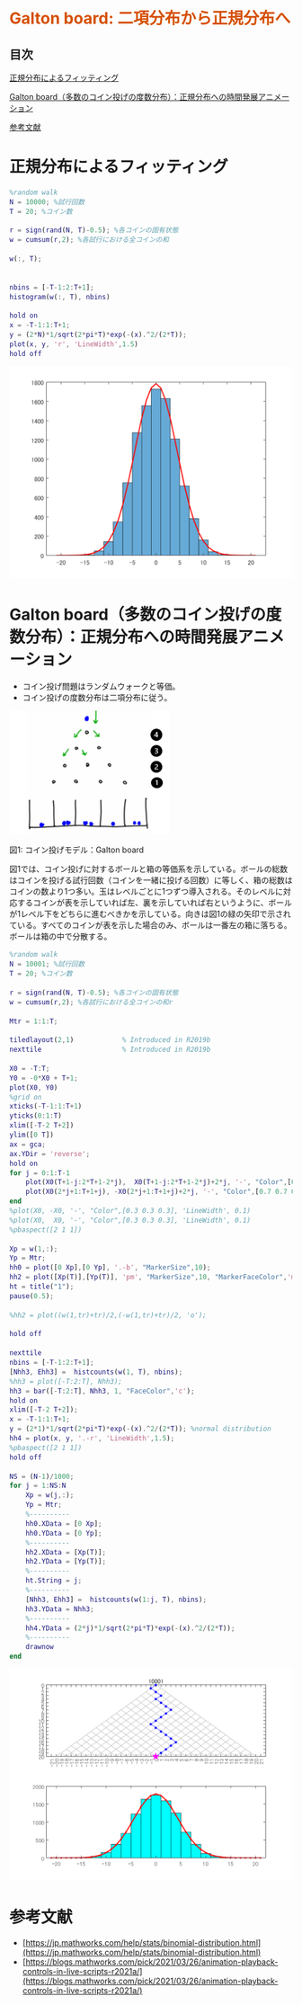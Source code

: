 
<a name="T_4433F24F"></a>
# <span style="color:rgb(213,80,0)">Galton board: 二項分布から正規分布へ</span>
<a name="beginToc"></a>
## 目次
[正規分布によるフィッティング](#H_315DFD8F)
 
[Galton board（多数のコイン投げの度数分布）：正規分布への時間発展アニメーション ](#H_2C8852C2)
 
[参考文献](#H_97B4A72C)
 
<a name="endToc"></a>
<a name="H_315DFD8F"></a>
# 正規分布によるフィッティング
```matlab
%random walk 
N = 10000; %試行回数
T = 20; %コイン数

r = sign(rand(N, T)-0.5); %各コインの固有状態
w = cumsum(r,2); %各試行における全コインの和

w(:, T);
 

nbins = [-T-1:2:T+1];
histogram(w(:, T), nbins)

hold on
x = -T-1:1:T+1;
y = (2*N)*1/sqrt(2*pi*T)*exp(-(x).^2/(2*T));
plot(x, y, 'r', 'LineWidth',1.5)
hold off
```

<center><img src="galton_board_statA_240304_media/figure_0.png" width="543" alt="figure_0.png"></center>



<a name="H_2C8852C2"></a>
# Galton board（多数のコイン投げの度数分布）：正規分布への時間発展アニメーション 
-  コイン投げ問題はランダムウォークと等価。 
-  コイン投げの度数分布は二項分布に従う。 

<img src="galton_board_statA_240304_media/image_0.png" width="284" alt="image_0.png">


図1: コイン投げモデル：Galton board


図1では、コイン投げに対するボールと箱の等価系を示している。ボールの総数はコインを投げる試行回数（コインを一緒に投げる回数）に等しく、箱の総数はコインの数より1つ多い。玉はレベルごとに1つずつ導入される。そのレベルに対応するコインが表を示していれば左、裏を示していれば右というように、ボールが1レベル下をどちらに進むべきかを示している。向きは図1の緑の矢印で示されている。すべてのコインが表を示した場合のみ、ボールは一番左の箱に落ちる。ボールは箱の中で分散する。

<a name="H_A3858203"></a>
```matlab
%random walk 
N = 10001; %試行回数
T = 20; %コイン数

r = sign(rand(N, T)-0.5); %各コインの固有状態
w = cumsum(r,2); %各試行における全コインの和r

Mtr = 1:1:T;

tiledlayout(2,1)            % Introduced in R2019b
nexttile                    % Introduced in R2019b

X0 = -T:T;
Y0 = -0*X0 + T+1;
plot(X0, Y0)
%grid on
xticks(-T-1:1:T+1)
yticks(0:1:T)
xlim([-T-2 T+2])
ylim([0 T])
ax = gca;
ax.YDir = 'reverse';
hold on
for j = 0:1:T-1
    plot(X0(T+1-j:2*T+1-2*j),  X0(T+1-j:2*T+1-2*j)+2*j, '-', "Color",[0.7 0.7 0.7], 'LineWidth', 0.1)
    plot(X0(2*j+1:T+1+j), -X0(2*j+1:T+1+j)+2*j, '-', "Color",[0.7 0.7 0.7], 'LineWidth', 0.1)
end
%plot(X0, -X0, '-', "Color",[0.3 0.3 0.3], 'LineWidth', 0.1)
%plot(X0,  X0, '-', "Color",[0.3 0.3 0.3], 'LineWidth', 0.1)
%pbaspect([2 1 1])

Xp = w(1,:);
Yp = Mtr;
hh0 = plot([0 Xp],[0 Yp], '.-b', "MarkerSize",10);
hh2 = plot([Xp(T)],[Yp(T)], 'pm', "MarkerSize",10, "MarkerFaceColor",'m');
ht = title("1");
pause(0.5);

%hh2 = plot((w(1,tr)+tr)/2,(-w(1,tr)+tr)/2, 'o');

hold off

nexttile
nbins = [-T-1:2:T+1];
[Nhh3, Ehh3] =  histcounts(w(1, T), nbins);
%hh3 = plot([-T:2:T], Nhh3);
hh3 = bar([-T:2:T], Nhh3, 1, "FaceColor",'c');
hold on
xlim([-T-2 T+2]);
x = -T-1:1:T+1;
y = (2*1)*1/sqrt(2*pi*T)*exp(-(x).^2/(2*T)); %normal distribution
hh4 = plot(x, y, '.-r', 'LineWidth',1.5);
%pbaspect([2 1 1])
hold off

NS = (N-1)/1000;
for j = 1:NS:N
    Xp = w(j,:);
    Yp = Mtr;
    %----------
    hh0.XData = [0 Xp];
    hh0.YData = [0 Yp];
    %----------
    hh2.XData = [Xp(T)];
    hh2.YData = [Yp(T)];
    %----------
    ht.String = j;
    %----------
    [Nhh3, Ehh3] =  histcounts(w(1:j, T), nbins);
    hh3.YData = Nhh3;
    %----------
    hh4.YData = (2*j)*1/sqrt(2*pi*T)*exp(-(x).^2/(2*T));
    %----------
    drawnow
end
```

<center><img src="galton_board_statA_240304_media/figure_1.png" width="543" alt="figure_1.png"></center>



<a name="H_97B4A72C"></a>
# 参考文献
-  [https://jp.mathworks.com/help/stats/binomial-distribution.html](https://jp.mathworks.com/help/stats/binomial-distribution.html) 
-  [https://blogs.mathworks.com/pick/2021/03/26/animation-playback-controls-in-live-scripts-r2021a/](https://blogs.mathworks.com/pick/2021/03/26/animation-playback-controls-in-live-scripts-r2021a/) 
